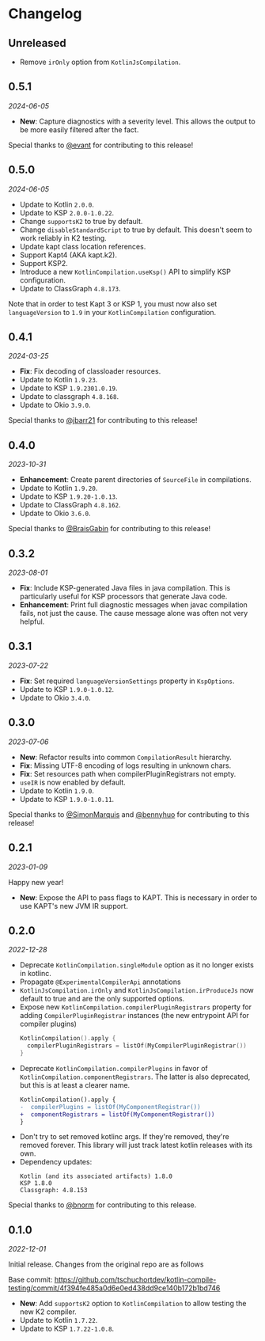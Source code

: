 Changelog
=========

**Unreleased**
--------------

- Remove `irOnly` option from `KotlinJsCompilation`.

0.5.1
-----

_2024-06-05_

- **New**: Capture diagnostics with a severity level. This allows the output to be more easily filtered after the fact.

Special thanks to [@evant](https://github.com/evant) for contributing to this release!

0.5.0
-----

_2024-06-05_

- Update to Kotlin `2.0.0`.
- Update to KSP `2.0.0-1.0.22`.
- Change `supportsK2` to true by default.
- Change `disableStandardScript` to true by default. This doesn't seem to work reliably in K2 testing.
- Update kapt class location references.
- Support Kapt4 (AKA kapt.k2).
- Support KSP2.
- Introduce a new `KotlinCompilation.useKsp()` API to simplify KSP configuration.
- Update to ClassGraph `4.8.173`.

Note that in order to test Kapt 3 or KSP 1, you must now also set `languageVersion` to `1.9` in your `KotlinCompilation` configuration.

0.4.1
-----

_2024-03-25_

- **Fix**: Fix decoding of classloader resources.
- Update to Kotlin `1.9.23`.
- Update to KSP `1.9.2301.0.19`.
- Update to classgraph `4.8.168`.
- Update to Okio `3.9.0`.

Special thanks to [@jbarr21](https://github.com/jbarr21) for contributing to this release!

0.4.0
-----

_2023-10-31_

- **Enhancement**: Create parent directories of `SourceFile` in compilations.
- Update to Kotlin `1.9.20`.
- Update to KSP `1.9.20-1.0.13`.
- Update to ClassGraph `4.8.162`.
- Update to Okio `3.6.0`.

Special thanks to [@BraisGabin](https://github.com/BraisGabin) for contributing to this release!

0.3.2
-----

_2023-08-01_

- **Fix**: Include KSP-generated Java files in java compilation. This is particularly useful for KSP processors that generate Java code.
- **Enhancement**: Print full diagnostic messages when javac compilation fails, not just the cause. The cause message alone was often not very helpful.

0.3.1
-----

_2023-07-22_

- **Fix**: Set required `languageVersionSettings` property in `KspOptions`.
- Update to KSP `1.9.0-1.0.12`.
- Update to Okio `3.4.0`.

0.3.0
-----

_2023-07-06_

- **New**: Refactor results into common `CompilationResult` hierarchy.
- **Fix**: Missing UTF-8 encoding of logs resulting in unknown chars.
- **Fix**: Set resources path when compilerPluginRegistrars not empty.
- `useIR` is now enabled by default.
- Update to Kotlin `1.9.0`.
- Update to KSP `1.9.0-1.0.11`.

Special thanks to [@SimonMarquis](https://github.com/SimonMarquis) and [@bennyhuo](https://github.com/bennyhuo) for contributing to this release!

0.2.1
-----

_2023-01-09_

Happy new year!

- **New**: Expose the API to pass flags to KAPT. This is necessary in order to use KAPT's new JVM IR support.

0.2.0
-----

_2022-12-28_

- Deprecate `KotlinCompilation.singleModule` option as it no longer exists in kotlinc.
- Propagate `@ExperimentalCompilerApi` annotations
- `KotlinJsCompilation.irOnly` and `KotlinJsCompilation.irProduceJs` now default to true and are the only supported options.
- Expose new `KotlinCompilation.compilerPluginRegistrars` property for adding `CompilerPluginRegistrar` instances (the new entrypoint API for compiler plugins)
  ```kotlin
  KotlinCompilation().apply {
    compilerPluginRegistrars = listOf(MyCompilerPluginRegistrar())
  }
  ```
- Deprecate `KotlinCompilation.compilerPlugins` in favor of `KotlinCompilation.componentRegistrars`. The latter is also deprecated, but this is at least a clearer name.
  ```diff
  KotlinCompilation().apply {
  -  compilerPlugins = listOf(MyComponentRegistrar())
  +  componentRegistrars = listOf(MyComponentRegistrar())
  }
  ```
- Don't try to set removed kotlinc args. If they're removed, they're removed forever. This library will just track latest kotlin releases with its own.
- Dependency updates:
  ```
  Kotlin (and its associated artifacts) 1.8.0
  KSP 1.8.0
  Classgraph: 4.8.153
  ```

Special thanks to [@bnorm](https://github.com/bnorm) for contributing to this release.

0.1.0
-----

_2022-12-01_

Initial release. Changes from the original repo are as follows

Base commit: https://github.com/tschuchortdev/kotlin-compile-testing/commit/4f394fe485a0d6e0ed438dd9ce140b172b1bd746

- **New**: Add `supportsK2` option to `KotlinCompilation` to allow testing the new K2 compiler.
- Update to Kotlin `1.7.22`.
- Update to KSP `1.7.22-1.0.8`.
